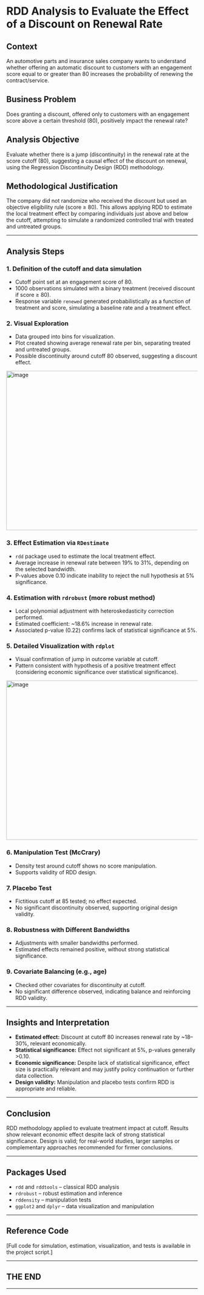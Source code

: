 
#  RDD Analysis to Evaluate the Effect of a Discount on Renewal Rate

## Context
An automotive parts and insurance sales company wants to understand whether offering an automatic discount to customers with an engagement score equal to or greater than 80 increases the probability of renewing the contract/service.

## Business Problem
Does granting a discount, offered only to customers with an engagement score above a certain threshold (80), positively impact the renewal rate?

## Analysis Objective
Evaluate whether there is a jump (discontinuity) in the renewal rate at the score cutoff (80), suggesting a causal effect of the discount on renewal, using the Regression Discontinuity Design (RDD) methodology.

## Methodological Justification
The company did not randomize who received the discount but used an objective eligibility rule (score ≥ 80). This allows applying RDD to estimate the local treatment effect by comparing individuals just above and below the cutoff, attempting to simulate a randomized controlled trial with treated and untreated groups.

---

## Analysis Steps

### 1. Definition of the cutoff and data simulation
- Cutoff point set at an engagement score of 80.  
- 1000 observations simulated with a binary treatment (received discount if score ≥ 80).  
- Response variable `renewed` generated probabilistically as a function of treatment and score, simulating a baseline rate and a treatment effect.

### 2. Visual Exploration
- Data grouped into bins for visualization.  
- Plot created showing average renewal rate per bin, separating treated and untreated groups.  
- Possible discontinuity around cutoff 80 observed, suggesting a discount effect.

<img width="862" height="420" alt="image" src="https://github.com/user-attachments/assets/f3bb1e8b-8243-4940-a4c0-07bbcd6b7225" />


### 3. Effect Estimation via `RDestimate`
- `rdd` package used to estimate the local treatment effect.  
- Average increase in renewal rate between 19% to 31%, depending on the selected bandwidth.  
- P-values above 0.10 indicate inability to reject the null hypothesis at 5% significance.

### 4. Estimation with `rdrobust` (more robust method)
- Local polynomial adjustment with heteroskedasticity correction performed.  
- Estimated coefficient: ~18.6% increase in renewal rate.  
- Associated p-value (0.22) confirms lack of statistical significance at 5%.

### 5. Detailed Visualization with `rdplot`
- Visual confirmation of jump in outcome variable at cutoff.  
- Pattern consistent with hypothesis of a positive treatment effect (considering economic significance over statistical significance).

<img width="862" height="420" alt="image" src="https://github.com/user-attachments/assets/59ec36fc-e315-4b63-bc03-a6952337aede" />


### 6. Manipulation Test (McCrary)
- Density test around cutoff shows no score manipulation.  
- Supports validity of RDD design.

### 7. Placebo Test
- Fictitious cutoff at 85 tested; no effect expected.  
- No significant discontinuity observed, supporting original design validity.

### 8. Robustness with Different Bandwidths
- Adjustments with smaller bandwidths performed.  
- Estimated effects remained positive, without strong statistical significance.

### 9. Covariate Balancing (e.g., age)
- Checked other covariates for discontinuity at cutoff.  
- No significant difference observed, indicating balance and reinforcing RDD validity.

---

## Insights and Interpretation

- **Estimated effect:** Discount at cutoff 80 increases renewal rate by ~18–30%, relevant economically.  
- **Statistical significance:** Effect not significant at 5%, p-values generally >0.10.  
- **Economic significance:** Despite lack of statistical significance, effect size is practically relevant and may justify policy continuation or further data collection.  
- **Design validity:** Manipulation and placebo tests confirm RDD is appropriate and reliable.

---

## Conclusion
RDD methodology applied to evaluate treatment impact at cutoff. Results show relevant economic effect despite lack of strong statistical significance. Design is valid; for real-world studies, larger samples or complementary approaches recommended for firmer conclusions.

---

## Packages Used
- `rdd` and `rddtools` – classical RDD analysis  
- `rdrobust` – robust estimation and inference  
- `rddensity` – manipulation tests  
- `ggplot2` and `dplyr` – data visualization and manipulation

---

## Reference Code
[Full code for simulation, estimation, visualization, and tests is available in the project script.]

---

## THE END

---


